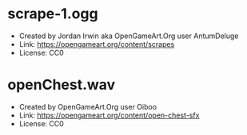 # scrape-1.ogg

* Created by Jordan Irwin aka OpenGameArt.Org user AntumDeluge
* Link: https://opengameart.org/content/scrapes
* License: CC0

# openChest.wav

* Created by OpenGameArt.Org user Oiboo
* Link: https://opengameart.org/content/open-chest-sfx
* License: CC0

